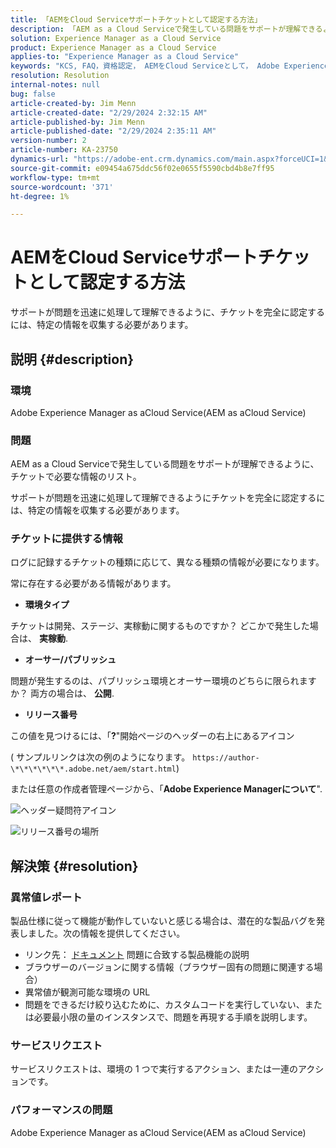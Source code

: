 ```yaml
---
title: 「AEMをCloud Serviceサポートチケットとして認定する方法」
description: 「AEM as a Cloud Serviceで発生している問題をサポートが理解できるように、チケットで必要な情報のリストです。」
solution: Experience Manager as a Cloud Service
product: Experience Manager as a Cloud Service
applies-to: "Experience Manager as a Cloud Service"
keywords: "KCS, FAQ，資格認定， AEMをCloud Serviceとして， Adobe Experience ManagerをCloud Serviceとして，サポートチケット"
resolution: Resolution
internal-notes: null
bug: false
article-created-by: Jim Menn
article-created-date: "2/29/2024 2:32:15 AM"
article-published-by: Jim Menn
article-published-date: "2/29/2024 2:35:11 AM"
version-number: 2
article-number: KA-23750
dynamics-url: "https://adobe-ent.crm.dynamics.com/main.aspx?forceUCI=1&pagetype=entityrecord&etn=knowledgearticle&id=38c40abe-aad6-ee11-9079-6045bd006268"
source-git-commit: e09454a675ddc56f02e0655f5590cbd4b8e7ff95
workflow-type: tm+mt
source-wordcount: '371'
ht-degree: 1%

---
```


# AEMをCloud Serviceサポートチケットとして認定する方法


サポートが問題を迅速に処理して理解できるように、チケットを完全に認定するには、特定の情報を収集する必要があります。

## 説明 {#description}


### 環境

Adobe Experience Manager as aCloud Service(AEM as aCloud Service)

### 問題

AEM as a Cloud Serviceで発生している問題をサポートが理解できるように、チケットで必要な情報のリスト。

サポートが問題を迅速に処理して理解できるようにチケットを完全に認定するには、特定の情報を収集する必要があります。

### チケットに提供する情報

ログに記録するチケットの種類に応じて、異なる種類の情報が必要になります。

常に存在する必要がある情報があります。

- <b>環境タイプ</b>


チケットは開発、ステージ、実稼動に関するものですか？ どこかで発生した場合は、 <b>実稼動</b>.

- <b>オーサー/パブリッシュ</b>


問題が発生するのは、パブリッシュ環境とオーサー環境のどちらに限られますか？ 両方の場合は、 <b>公開</b>.

- <b>リリース番号</b>


この値を見つけるには、「<b>?</b>&quot;開始ページのヘッダーの右上にあるアイコン

( サンプルリンクは次の例のようになります。 `https://author-\*\*\*\*\*\*.adobe.net/aem/start.html`)

または任意の作成者管理ページから、「<b>Adobe Experience Managerについて</b>&quot;.

![ヘッダー疑問符アイコン](https://helpx.adobe.com/content/dam/help/en/experience-manager/kb/how-to-fully-qualify-an-AEM-as-a-cloud-service-ticket/jcr_content/main-pars/image/question_mark_topheader.jpg.img.jpg)

![リリース番号の場所](https://helpx.adobe.com/content/dam/help/en/experience-manager/kb/how-to-fully-qualify-an-AEM-as-a-cloud-service-ticket/jcr_content/main-pars/image_23429537/release_number.jpg.img.jpg)

## 解決策 {#resolution}


### 異常値レポート

製品仕様に従って機能が動作していないと感じる場合は、潜在的な製品バグを発表しました。次の情報を提供してください。

- リンク先： [ドキュメント](https://experienceleague.adobe.com/docs/?lang=ja) 問題に合致する製品機能の説明
- ブラウザーのバージョンに関する情報（ブラウザー固有の問題に関連する場合）
- 異常値が観測可能な環境の URL
- 問題をできるだけ絞り込むために、カスタムコードを実行していない、または必要最小限の量のインスタンスで、問題を再現する手順を説明します。

### サービスリクエスト

サービスリクエストは、環境の 1 つで実行するアクション、または一連のアクションです。

### パフォーマンスの問題

Adobe Experience Manager as aCloud Service(AEM as aCloud Service)
